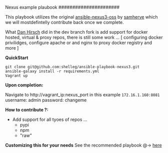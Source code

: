 Nexus example plaubook
######################

This playbook utilizes the original
[ansible-nexus3-oss](https://github.com/savoirfairelinux/ansible-nexus3-oss) by [samherve](https://github.com/samherve) which we will mostdefintelly contribute back once we complete.

What [Dan Hirsch](https://github.com/hackndoes) did in the dev branch fork
is add support for docker hosted, virtual & proxy repos, there is still
some work ... [ configuring docker privilidges, configure apache or and nginx to proxy docker registry and more ]


**QuickStart**

```
git clone git@github.com:shelleg/ansible-playbook-nexus3.git
ansible-galaxy install -r requirements.yml
Vagrant up
```

**Upon completion:**

Navigate to http://vagrant_ip:nexus_port in this example `172.16.1.160:8081`
username: admin
password: changeme 

**How to contribute ?:**
- Add support for all tyoes of repos ... 
    - pypi
    - npm
    - "raw"


**Customizing this for your needs**
See the recommended playbook @->  [here](https://github.com/savoirfairelinux/ansible-nexus3-oss/blob/master/README.md#example-playbook)

